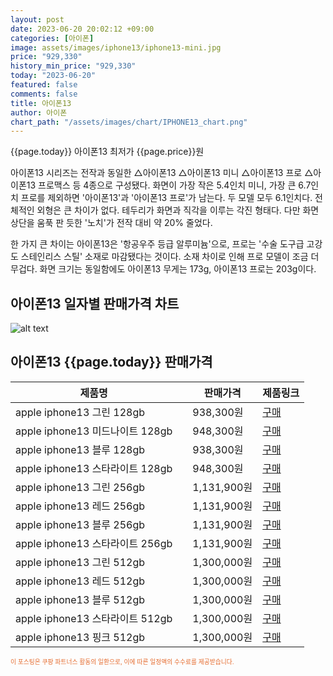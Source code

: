 ```yaml
---
layout: post
date: 2023-06-20 20:02:12 +09:00
categories: [아이폰]
image: assets/images/iphone13/iphone13-mini.jpg
price: "929,330"
history_min_price: "929,330"
today: "2023-06-20"
featured: false
comments: false
title: 아이폰13
author: 아이폰
chart_path: "/assets/images/chart/IPHONE13_chart.png"
---
```


{{page.today}} 아이폰13 최저가 {{page.price}}원

아이폰13 시리즈는 전작과 동일한 △아이폰13 △아이폰13 미니 △아이폰13 프로 △아이폰13 프로맥스 등 4종으로 구성됐다. 
화면이 가장 작은 5.4인치 미니, 가장 큰 6.7인치 프로를 제외하면 '아이폰13'과 '아이폰13 프로'가 남는다. 두 모델 모두 6.1인치다.
전체적인 외형은 큰 차이가 없다. 테두리가 화면과 직각을 이루는 각진 형태다. 다만 화면 상단을 움푹 판 듯한 '노치'가 전작 대비 약 20% 줄었다.

한 가지 큰 차이는 아이폰13은 '항공우주 등급 알루미늄'으로, 프로는 '수술 도구급 고강도 스테인리스 스틸' 소재로 마감됐다는 것이다. 소재 차이로 인해 프로 모델이 조금 더 무겁다. 화면 크기는 동일함에도 아이폰13 무게는 173g, 아이폰13 프로는 203g이다.

## 아이폰13 일자별 판매가격 차트
![alt text]({{page.chart_path}} "아이폰13 판매가격 차트")

## 아이폰13 {{page.today}} 판매가격
<main>
<table id="rwd-table-large">
  <thead>
    <tr>
      <th>제품명</th>
      <th></th>
      <th>판매가격</th>
      <th>제품링크</th>
    </tr>
  </thead>
  <tbody><tr>
        <td>apple iphone13 그린 128gb </td>
        <td></td>
        <td>938,300원</td>
        <td><a href='https://link.coupang.com/a/SOUTm' target='_blank'>구매</a></td>
        </tr><tr>
        <td>apple iphone13 미드나이트 128gb </td>
        <td></td>
        <td>948,300원</td>
        <td><a href='https://link.coupang.com/a/SOU2r' target='_blank'>구매</a></td>
        </tr><tr>
        <td>apple iphone13 블루 128gb </td>
        <td></td>
        <td>938,300원</td>
        <td><a href='https://link.coupang.com/a/SOU6A' target='_blank'>구매</a></td>
        </tr><tr>
        <td>apple iphone13 스타라이트 128gb </td>
        <td></td>
        <td>948,300원</td>
        <td><a href='https://link.coupang.com/a/SOU9z' target='_blank'>구매</a></td>
        </tr><tr>
        <td>apple iphone13 그린 256gb </td>
        <td></td>
        <td>1,131,900원</td>
        <td><a href='https://link.coupang.com/a/SOVki' target='_blank'>구매</a></td>
        </tr><tr>
        <td>apple iphone13 레드 256gb </td>
        <td></td>
        <td>1,131,900원</td>
        <td><a href='https://link.coupang.com/a/SOVnU' target='_blank'>구매</a></td>
        </tr><tr>
        <td>apple iphone13 블루 256gb </td>
        <td></td>
        <td>1,131,900원</td>
        <td><a href='https://link.coupang.com/a/SOVqc' target='_blank'>구매</a></td>
        </tr><tr>
        <td>apple iphone13 스타라이트 256gb </td>
        <td></td>
        <td>1,131,900원</td>
        <td><a href='https://link.coupang.com/a/SOVsX' target='_blank'>구매</a></td>
        </tr><tr>
        <td>apple iphone13 그린 512gb </td>
        <td></td>
        <td>1,300,000원</td>
        <td><a href='https://link.coupang.com/a/SOVvl' target='_blank'>구매</a></td>
        </tr><tr>
        <td>apple iphone13 레드 512gb </td>
        <td></td>
        <td>1,300,000원</td>
        <td><a href='https://link.coupang.com/a/SOVxV' target='_blank'>구매</a></td>
        </tr><tr>
        <td>apple iphone13 블루 512gb </td>
        <td></td>
        <td>1,300,000원</td>
        <td><a href='https://link.coupang.com/a/SOVAD' target='_blank'>구매</a></td>
        </tr><tr>
        <td>apple iphone13 스타라이트 512gb </td>
        <td></td>
        <td>1,300,000원</td>
        <td><a href='https://link.coupang.com/a/SOVCL' target='_blank'>구매</a></td>
        </tr><tr>
        <td>apple iphone13 핑크 512gb </td>
        <td></td>
        <td>1,300,000원</td>
        <td><a href='https://link.coupang.com/a/SOVEZ' target='_blank'>구매</a></td>
        </tr></tbody>
</table>

</main>
<div style="color:#e56a2c;font-size: 0.7em;" >
이 포스팅은 쿠팡 파트너스 활동의 일환으로, 이에 따른 일정액의 수수료를 제공받습니다.
</div>
